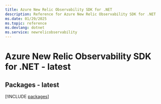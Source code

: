 ```yaml
---
title: Azure New Relic Observability SDK for .NET
description: Reference for Azure New Relic Observability SDK for .NET
ms.date: 01/29/2025
ms.topic: reference
ms.devlang: dotnet
ms.service: newrelicobservability
---
```

# Azure New Relic Observability SDK for .NET - latest
## Packages - latest
[!INCLUDE [packages](new-relic-observability-index.md)]